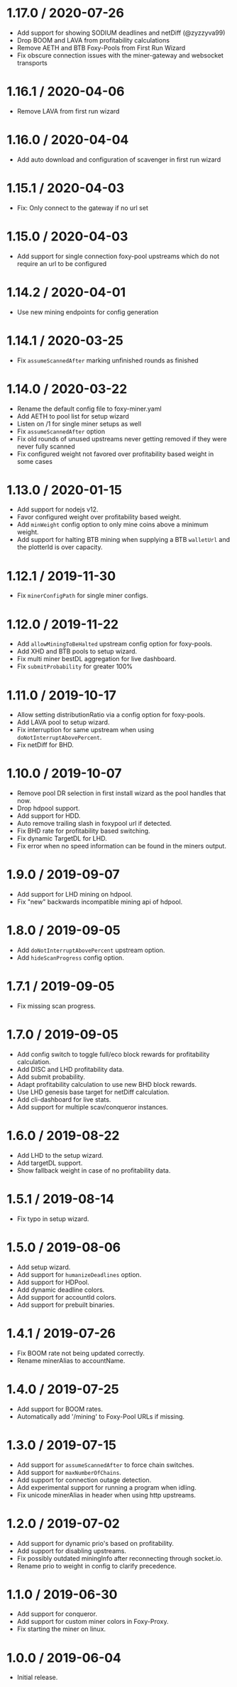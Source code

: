 1.17.0 / 2020-07-26
==================

* Add support for showing SODIUM deadlines and netDiff (@zyzzyva99)
* Drop BOOM and LAVA from profitability calculations
* Remove AETH and BTB Foxy-Pools from First Run Wizard
* Fix obscure connection issues with the miner-gateway and websocket transports

1.16.1 / 2020-04-06
==================

* Remove LAVA from first run wizard

1.16.0 / 2020-04-04
==================

* Add auto download and configuration of scavenger in first run wizard

1.15.1 / 2020-04-03
==================

* Fix: Only connect to the gateway if no url set

1.15.0 / 2020-04-03
==================

* Add support for single connection foxy-pool upstreams which do not require an url to be configured

1.14.2 / 2020-04-01
==================

* Use new mining endpoints for config generation

1.14.1 / 2020-03-25
==================

* Fix `assumeScannedAfter` marking unfinished rounds as finished

1.14.0 / 2020-03-22
==================

* Rename the default config file to foxy-miner.yaml
* Add AETH to pool list for setup wizard
* Listen on /1 for single miner setups as well
* Fix `assumeScannedAfter` option
* Fix old rounds of unused upstreams never getting removed if they were never fully scanned
* Fix configured weight not favored over profitability based weight in some cases

1.13.0 / 2020-01-15
==================

* Add support for nodejs v12.
* Favor configured weight over profitability based weight.
* Add `minWeight` config option to only mine coins above a minimum weight.
* Add support for halting BTB mining when supplying a BTB `walletUrl` and the plotterId is over capacity.

1.12.1 / 2019-11-30
==================

* Fix `minerConfigPath` for single miner configs.

1.12.0 / 2019-11-22
==================

* Add `allowMiningToBeHalted` upstream config option for foxy-pools.
* Add XHD and BTB pools to setup wizard.
* Fix multi miner bestDL aggregation for live dashboard.
* Fix `submitProbability` for greater 100%

1.11.0 / 2019-10-17
==================

* Allow setting distributionRatio via a config option for foxy-pools.
* Add LAVA pool to setup wizard.
* Fix interruption for same upstream when using `doNotInterruptAbovePercent`.
* Fix netDiff for BHD.

1.10.0 / 2019-10-07
==================

* Remove pool DR selection in first install wizard as the pool handles that now.
* Drop hdpool support.
* Add support for HDD.
* Auto remove trailing slash in foxypool url if detected.
* Fix BHD rate for profitability based switching.
* Fix dynamic TargetDL for LHD.
* Fix error when no speed information can be found in the miners output.

1.9.0 / 2019-09-07
==================

* Add support for LHD mining on hdpool.
* Fix "new" backwards incompatible mining api of hdpool.

1.8.0 / 2019-09-05
==================

* Add `doNotInterruptAbovePercent` upstream option.
* Add `hideScanProgress` config option.

1.7.1 / 2019-09-05
==================

* Fix missing scan progress.

1.7.0 / 2019-09-05
==================

* Add config switch to toggle full/eco block rewards for profitability calculation.
* Add DISC and LHD profitability data.
* Add submit probability.
* Adapt profitability calculation to use new BHD block rewards.
* Use LHD genesis base target for netDiff calculation.
* Add cli-dashboard for live stats.
* Add support for multiple scav/conqueror instances.

1.6.0 / 2019-08-22
==================

* Add LHD to the setup wizard.
* Add targetDL support.
* Show fallback weight in case of no profitability data.

1.5.1 / 2019-08-14
==================

* Fix typo in setup wizard.

1.5.0 / 2019-08-06
==================

* Add setup wizard.
* Add support for `humanizeDeadlines` option.
* Add support for HDPool.
* Add dynamic deadline colors.
* Add support for accountId colors.
* Add support for prebuilt binaries.

1.4.1 / 2019-07-26
==================

* Fix BOOM rate not being updated correctly.
* Rename minerAlias to accountName.

1.4.0 / 2019-07-25
==================

* Add support for BOOM rates.
* Automatically add '/mining' to Foxy-Pool URLs if missing.

1.3.0 / 2019-07-15
==================

* Add support for `assumeScannedAfter` to force chain switches.
* Add support for `maxNumberOfChains`.
* Add support for connection outage detection.
* Add experimental support for running a program when idling.
* Fix unicode minerAlias in header when using http upstreams.

1.2.0 / 2019-07-02
==================

* Add support for dynamic prio's based on profitability.
* Add support for disabling upstreams.
* Fix possibly outdated miningInfo after reconnecting through socket.io.
* Rename prio to weight in config to clarify precedence.

1.1.0 / 2019-06-30
==================

* Add support for conqueror.
* Add support for custom miner colors in Foxy-Proxy.
* Fix starting the miner on linux.

1.0.0 / 2019-06-04
==================

* Initial release.
